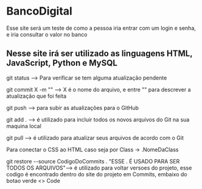 # BancoDigital

Esse site será um teste de como a pessoa iria entrar com um login e senha, e iria consultar o valor no banco

<h2> Nesse site irá ser utilizado as linguagens HTML, JavaScript, Python e MySQL </h2>


git status --> Para verificar se tem alguma atualização pendente

git commit X -m "" --> X é o nome do arquivo, e entre "" para descrever a atualização que foi feita

git push --> para subir as atualizações para o GitHub

git add . --> é utilizado para incluir todos os novos arquivos do Git na sua maquina local

git pull --> é utilizado para atualizar seus arquivos de acordo com o Git

Para conectar o CSS ao HTML caso seja por Class -> .NomeDaClass

git restore --source CodigoDoCommits . "ESSE . É USADO PARA SER TODOS OS ARQUIVOS"--> é utilizado para voltar versoes do projeto, esse codigo é encontrado dentro do site do projeto em Commits, embaixo do botao verde <> Code 
